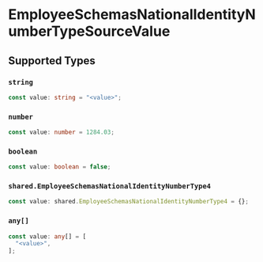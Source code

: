 # EmployeeSchemasNationalIdentityNumberTypeSourceValue


## Supported Types

### `string`

```typescript
const value: string = "<value>";
```

### `number`

```typescript
const value: number = 1284.03;
```

### `boolean`

```typescript
const value: boolean = false;
```

### `shared.EmployeeSchemasNationalIdentityNumberType4`

```typescript
const value: shared.EmployeeSchemasNationalIdentityNumberType4 = {};
```

### `any[]`

```typescript
const value: any[] = [
  "<value>",
];
```

